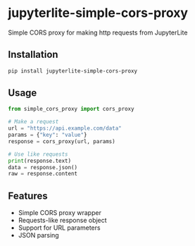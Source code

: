 # jupyterlite-simple-cors-proxy
Simple CORS proxy for making http requests from JupyterLite

## Installation

```bash
pip install jupyterlite-simple-cors-proxy
```

## Usage

```python
from simple_cors_proxy import cors_proxy

# Make a request
url = "https://api.example.com/data"
params = {"key": "value"}
response = cors_proxy(url, params)

# Use like requests
print(response.text)
data = response.json()
raw = response.content
```

## Features

- Simple CORS proxy wrapper
- Requests-like response object
- Support for URL parameters
- JSON parsing
